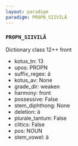 ```yaml
---
layout: paradigm
paradigm: PROPN_SIIVILÄ
---
```

### ` PROPN_SIIVILÄ `

Dictionary class 12++ front
* kotus_tn: 13
* upos: PROPN
* suffix_regex: ä
* kotus_av: None
* grade_dir: weaken
* harmony: front
* possessive: False
* stem_diphthong: None
* deletion: ä
* plurale_tantum: False
* clitics: False
* pos: NOUN
* stem_vowel: ä
